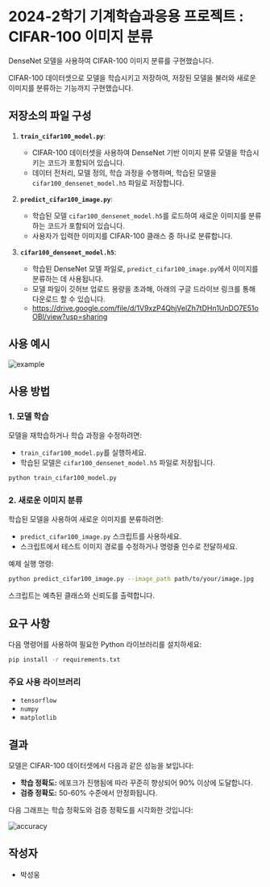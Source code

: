 # 2024-2학기 기계학습과응용 프로젝트 : CIFAR-100 이미지 분류

DenseNet 모델을 사용하여 CIFAR-100 이미지 분류를 구현했습니다.

CIFAR-100 데이터셋으로 모델을 학습시키고 저장하여, 저장된 모델을 불러와 새로운 이미지를 분류하는 기능까지 구현했습니다.

## 저장소의 파일 구성

1. **`train_cifar100_model.py`**:
   - CIFAR-100 데이터셋을 사용하여 DenseNet 기반 이미지 분류 모델을 학습시키는 코드가 포함되어 있습니다.
   - 데이터 전처리, 모델 정의, 학습 과정을 수행하며, 학습된 모델을 `cifar100_densenet_model.h5` 파일로 저장합니다.

2. **`predict_cifar100_image.py`**:
   - 학습된 모델 `cifar100_densenet_model.h5`를 로드하여 새로운 이미지를 분류하는 코드가 포함되어 있습니다.
   - 사용자가 입력한 이미지를 CIFAR-100 클래스 중 하나로 분류합니다.

3. **`cifar100_densenet_model.h5`**:
   - 학습된 DenseNet 모델 파일로, `predict_cifar100_image.py`에서 이미지를 분류하는 데 사용됩니다.
   - 모델 파일이 깃허브 업로드 용량을 초과해, 아래의 구글 드라이브 링크를 통해 다운로드 할 수 있습니다.
   - https://drive.google.com/file/d/1V9xzP4QhjVelZh7tDHn1UnDO7E51oOBl/view?usp=sharing
  
## 사용 예시

![example](https://github.com/user-attachments/assets/9eb3866e-3107-405f-a93f-593a93cb0b12)


## 사용 방법

### 1. 모델 학습

모델을 재학습하거나 학습 과정을 수정하려면:

- `train_cifar100_model.py`를 실행하세요.
- 학습된 모델은 `cifar100_densenet_model.h5` 파일로 저장됩니다.

```bash
python train_cifar100_model.py
```

### 2. 새로운 이미지 분류

학습된 모델을 사용하여 새로운 이미지를 분류하려면:

- `predict_cifar100_image.py` 스크립트를 사용하세요.
- 스크립트에서 테스트 이미지 경로를 수정하거나 명령줄 인수로 전달하세요.

예제 실행 명령:

```bash
python predict_cifar100_image.py --image_path path/to/your/image.jpg
```

스크립트는 예측된 클래스와 신뢰도를 출력합니다.

## 요구 사항

다음 명령어를 사용하여 필요한 Python 라이브러리를 설치하세요:

```bash
pip install -r requirements.txt
```

### 주요 사용 라이브러리

- `tensorflow`
- `numpy`
- `matplotlib`

## 결과

모델은 CIFAR-100 데이터셋에서 다음과 같은 성능을 보입니다:

- **학습 정확도:** 에포크가 진행됨에 따라 꾸준히 향상되어 90% 이상에 도달합니다.
- **검증 정확도:** 50-60% 수준에서 안정화됩니다.

다음 그래프는 학습 정확도와 검증 정확도를 시각화한 것입니다:

![accuracy](https://github.com/user-attachments/assets/b9adf5a0-2003-4942-a64d-e26f70a2226e)


## 작성자

- 박성웅


